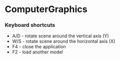 # ComputerGraphics

### Keyboard shortcuts

- A/D - rotate scene around the vertical axis (Y)
- W/S - rotate scene around the horizontal axis (X)
- F4 - close the application
- F2 - load another model